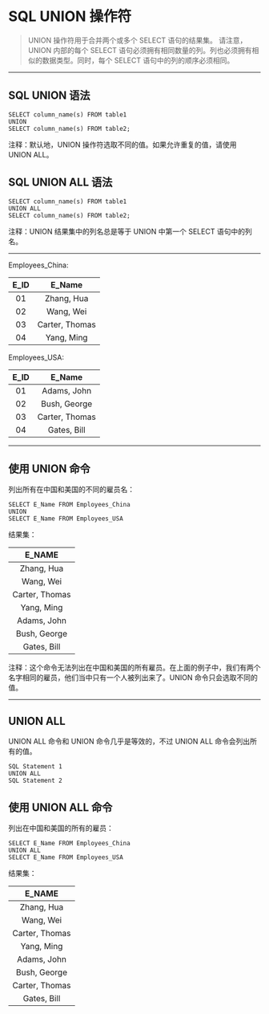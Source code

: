 # SQL UNION 操作符
> UNION 操作符用于合并两个或多个 SELECT 语句的结果集。
请注意，UNION 内部的每个 SELECT 语句必须拥有相同数量的列。列也必须拥有相似的数据类型。同时，每个 SELECT 语句中的列的顺序必须相同。

---
## SQL UNION 语法
```
SELECT column_name(s) FROM table1
UNION
SELECT column_name(s) FROM table2;
```
注释：默认地，UNION 操作符选取不同的值。如果允许重复的值，请使用 UNION ALL。

## SQL UNION ALL 语法
```
SELECT column_name(s) FROM table1
UNION ALL
SELECT column_name(s) FROM table2;
```
注释：UNION 结果集中的列名总是等于 UNION 中第一个 SELECT 语句中的列名。

---
Employees_China:

E_ID | E_Name
:--:|:--:
01|Zhang, Hua
02|Wang, Wei
03|Carter, Thomas
04|Yang, Ming

Employees_USA:

E_ID | E_Name
:--:|:--:
01|Adams, John
02|Bush, George
03|Carter, Thomas
04|Gates, Bill

---
## 使用 UNION 命令
列出所有在中国和美国的不同的雇员名：
```
SELECT E_Name FROM Employees_China
UNION
SELECT E_Name FROM Employees_USA
```
结果集：

E_NAME|
:--:|
Zhang, Hua|
Wang, Wei|
Carter, Thomas|
Yang, Ming|
Adams, John|
Bush, George|
Gates, Bill|

注释：这个命令无法列出在中国和美国的所有雇员。在上面的例子中，我们有两个名字相同的雇员，他们当中只有一个人被列出来了。UNION 命令只会选取不同的值。

---
## UNION ALL
UNION ALL 命令和 UNION 命令几乎是等效的，不过 UNION ALL 命令会列出所有的值。
```
SQL Statement 1
UNION ALL
SQL Statement 2
```
## 使用 UNION ALL 命令
列出在中国和美国的所有的雇员：
```
SELECT E_Name FROM Employees_China
UNION ALL
SELECT E_Name FROM Employees_USA
```
结果集：

E_NAME|
:--:|
Zhang, Hua|
Wang, Wei|
Carter, Thomas|
Yang, Ming|
Adams, John|
Bush, George|
Carter, Thomas|
Gates, Bill|